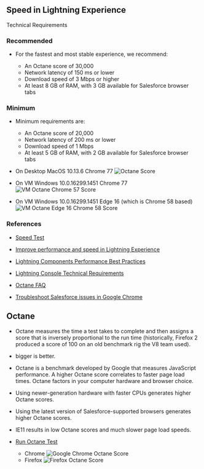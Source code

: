 ## Speed in Lightning Experience


Technical Requirements
### Recommended
- For the fastest and most stable experience, we recommend:

    - An Octane score of 30,000
    - Network latency of 150 ms or lower
    - Download speed of 3 Mbps or higher
    - At least 8 GB of RAM, with 3 GB available for Salesforce browser tabs

### Minimum
- Minimum requirements are:

    - An Octane score of 20,000
    - Network latency of 200 ms or lower
    - Download speed of 1 Mbps
    - At least 5 GB of RAM, with 2 GB available for Salesforce browser tabs



- On Desktop MacOS 10.13.6 Chrome 77
![Octane Score](img/octane-score.png)

- On VM Windows 10.0.16299.1451  Chrome 77 
![VM Octane Chrome 57 Score](img/onVMChrome-octane.png)

- On VM Windows 10.0.16299.1451  Edge 16 (which is Chrome 58 based)
![VM Octane Edge 16 Chrome 58 Score](img/onVM-octance-score.png)


### References

- [Speed Test](https://mohansun-60-dev-ed.my.salesforce.com/speedtest.jsp)
- [Improve performance and speed in Lightning Experience](https://help.salesforce.com/articleView?id=000316034&language=en_US&type=1&mode=1) 
- [Lightning Components Performance Best Practices](https://developer.salesforce.com/blogs/developer-relations/2017/04/lightning-components-performance-best-practices.html)
- [Lightning Console Technical Requirements](https://help.salesforce.com/articleView?id=console2_technical_requirements.htm&type=5)

- [Octane FAQ](https://developers.google.com/octane/faq)
- [Troubleshoot Salesforce issues in Google Chrome](https://help.salesforce.com/articleView?id=000312846&language=en_US&type=1&mode=1)


## Octane

 - Octane measures the time a test takes to complete and then assigns a score that is inversely proportional to the run time (historically, Firefox 2 produced a score of 100 on an old benchmark rig the V8 team used).
-  bigger is better.
- Octane is a benchmark developed by Google that measures JavaScript performance. A higher Octane score correlates to faster page load times. Octane factors in your computer hardware and browser choice.

- Using newer-generation hardware with faster CPUs generates higher Octane scores.
- Using the latest version of Salesforce-supported browsers generates higher Octane scores.
- IE11 results in low Octane scores and much slower page load speeds.


- [Run Octane Test](http://chromium.github.io/octane/)

    - Chrome
    ![Google Chrome Octane Score](img/google-octane-score.png)
    - Firefox
    ![Firefox Octane Score](img/firefox-octane-score.png)

